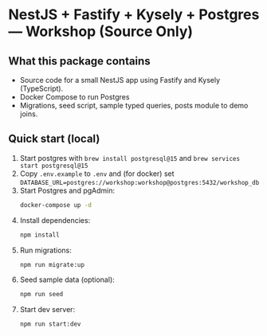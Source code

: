 
# NestJS + Fastify + Kysely + Postgres — Workshop (Source Only)

## What this package contains
- Source code for a small NestJS app using Fastify and Kysely (TypeScript).
- Docker Compose to run Postgres
- Migrations, seed script, sample typed queries, posts module to demo joins.

## Quick start (local)
1. Start postgres with `brew install postgresql@15` and     `brew services start postgresql@15`
2. Copy `.env.example` to `.env` and (for docker) set `DATABASE_URL=postgres://workshop:workshop@postgres:5432/workshop_db`
3. Start Postgres and pgAdmin:
   ```bash
   docker-compose up -d
   ```
4. Install dependencies:
   ```bash
   npm install
   ```
5. Run migrations:
   ```bash
   npm run migrate:up
   ```
6. Seed sample data (optional):
   ```bash
   npm run seed
   ```
7. Start dev server:
   ```bash
   npm run start:dev
   ```
